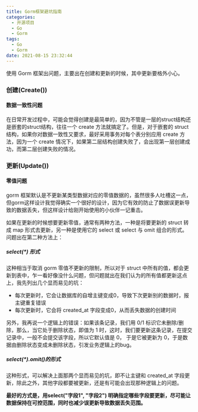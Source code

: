 ```yaml
---
title: Gorm框架避坑指南
categories:
  - 开源项目
  - Go
  - Gorm
tags:
  - Go
  - Gorm
date: 2021-08-15 23:32:44
---
```


使用 Gorm 框架出问题，主要出在创建和更新的时候，其中更新要格外小心。

### 创建(Create())

#### 数据一致性问题

在日常开发过程中，可能会觉得创建是最简单的，因为不管是一层的struct结构还是嵌套的struct结构，往往一个 create 方法就搞定了。但是，对于嵌套的 struct 结构，如果你对数据一致性又要求，最好采用事务对每个表分别应用 create 方法，因为一个 create 情况下，如果第二层结构创建失败了，会出现第一层创建成功，而第二层创建失败的情况。



### 更新(Update())

#### 零值问题

gorm 框架默认是不更新某类型数据对应的零值数据的，虽然很多人吐槽这一点，但gorm这样设计我觉得确实一个很好的设计，因为它有效的防止了数据误更新导致的数据丢失，但这样设计给刚开始使用的小伙伴一记重击。

如果在更新的时候想要更新零值，通常有两种方法，一种是将要更新的 struct 转成 map 形式去更新，另一种是使用它的 select 或 select 与 omit 组合的形式。问题出在第二种方法上：

##### select(*) 形式

这种相当于取消 gorm 零值不更新的限制，所以对于 struct 中所有的值，都会更新到表中，乍一看好像没什么问题，但问题就出在我们认为的所有值都更新这点上，我先列出几个显而易见的坑：

* 每次更新时，它会让数据库的自增主键变成0，导致下次更新别的数据时，报主键重复错误
* 每次更新时，它会将 created_at 字段变成0，从而丢失数据的创建时间

另外，我再说一个逻辑上的错误：如果该条记录，我们用 0/1 标识它未删除/删除，那么，当它处于删除状态，即值为 1 时，这时，我们要更新这条记录，在提交记录中，一般不会提交该字段，所以它默认值是 0， 于是它被更新为 0，于是数据由删除状态变成未删除状态，引发业务逻辑上的bug。

##### select(*).omit()的形式

这种形式，可以解决上面那两个显而易见的坑，即不让主键和 created_at 字段更新，除此之外，其他字段都要被更新，还是有可能会出现那种逻辑上的问题。



**最好的方式是，用select("字段1", "字段2") 明确指定哪些字段要更新，尽可能让数据保持在可控范围，同时也减少误更新导致数据丢失范围。**
